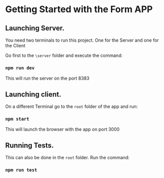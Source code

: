 # Getting Started with the Form APP

## Launching Server.

You need two terminals to run this project.
One for the Server and one for the Client

Go first to the `\server` folder and execute the 
command:

### `npm run dev`

This will run the server on the port 8383

## Launching client.

On a different Terminal go to the `root` folder of the
app and run:

### `npm start`

This will launch the browser with the app on port 3000

## Running Tests.

This can also be done in the `root` folder. 
Run the command:

### `npm run test`